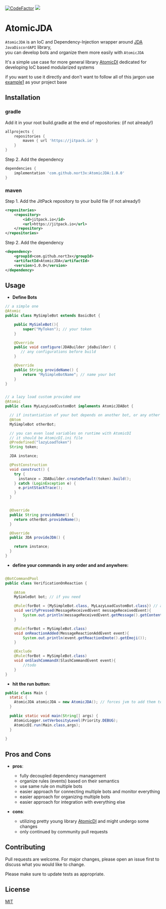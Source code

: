 [![CodeFactor](https://www.codefactor.io/repository/github/nort3x/atomicdi/badge/master)](https://www.codefactor.io/repository/github/nort3x/atomicjda/overview/master)
[![](https://jitpack.io/v/nort3x/AtomicJDA.svg)](https://jitpack.io/#nort3x/AtomicJDA)
# AtomicJDA

`AtomicJDA` is an IoC and Dependency-Injection wrapper around [JDA](https://github.com/DV8FromTheWorld/JDA) `JavaDiscordAPI` library,<br/>
you can develop bots and organize them more easily with `AtomicJDA` 

It's a simple use case for more general library [AtomicDI](https://github.com/nort3x/AtomicDI) dedicated for developing IoC based modularized systems


if you want to use it directly and don't want to follow all of this jargon use [example1](https://github.com/nort3x/AtomicJDA/tree/master/src/test/java/example1) as your project base  

## Installation

### gradle
Add it in your root build.gradle at the end of repositories: (if not already!)

```gradle
allprojects {
    repositories {
        maven { url 'https://jitpack.io' }
    }
}

```
Step 2. Add the dependency
```gradle
dependencies {
    implementation 'com.github.nort3x:AtomicJDA:1.0.0'
}
```

### maven
Step 1. Add the JitPack repository to your build file (if not already!)

```xml
<repositories>
    <repository>
        <id>jitpack.io</id>
        <url>https://jitpack.io</url>
    </repository>
</repositories>
```
Step 2. Add the dependency
```xml
<dependency>
    <groupId>com.github.nort3x</groupId>
    <artifactId>AtomicJDA</artifactId>
    <version>1.0.0</version>
</dependency>
```



## Usage
+ **Define Bots**
```java
// a simple one
@Atomic
public class MySimpleBot extends BasicBot {

    public MySimleBot(){
        super("MyToken"); // your token
    }

    @Override
    public void configure(JDABuilder jdaBuilder) {
       // any configurations before build
    }

    @Override
    public String provideName() {
        return "MySimpleBotName"; // name your bot
    }
}


// a lazy load custom provided one
@Atomic
public class MyLazyLoadCustomBot implements AtomicJDABot {

  // if instantiation of your bot depends on another bot, or any other Atomic component feel free
  @Atom
  MySimpleBot otherBot;

  // you can even load variables on runtime with AtomicDI
  // it should be AtomicDI.ini file
  @Predefined("lazyLoadToken")
  String token;

  JDA instance;

  @PostConstruction
  void construct() {
    try {
      instance = JDABuilder.createDefault(token).build();
    } catch (LoginException e) {
      e.printStackTrace();
    }
  }


  @Override
  public String provideName() {
    return otherBot.provideName();
  }

  @Override
  public JDA provideJDA() {

    return instance;
  }
}

```
+ **define your commands in any order and and anywhere:**

```java

@BotCommandPool
public class VerificationOnReaction {
    
    @Atom
    MySimleBot bot; // if you need 

    @Rule(forBot = {MySimpleBot.class, MyLazyLoadCustomBot.class}) // and any other bot!
    void verifyPressed(MessageReceivedEvent messageReceivedEvent){
        System.out.println(messageReceivedEvent.getMessage().getContentDisplay());
    }

    @Rule(forBot = MySimpleBot.class)
    void onReactionAdded(MessageReactionAddEvent event){
        System.out.println(event.getReactionEmote().getEmoji());
    }

    @Exclude
    @Rule(forBot = MySimpleBot.class)
    void onSlashCommandX(SlashCommandEvent event){
        //todo
    }
}

```

+ **hit the run button:**
```java
public class Main {
  static {
    AtomicJDA atomicJDA = new AtomicJDA(); // forces jvm to add them to AtomicDI
  }
  
  public static void main(String[] args) {
    AtomicLogger.setVerbosityLevel(Priority.DEBUG);
    AtomicDI.run(Main.class,args);
  }
  
}

```

## Pros and Cons
+ **pros**:
    + fully decoupled dependency management
    + organize rules (events) based on their semantics
    + use same rule on multiple bots
    + easier approach for connecting multiple bots and monitor everything
    + easier approach for organizing multiple bots
    + easier approach for integration with everything else
  
+ **cons**:
    + utilizing pretty young library [AtomicDI](https://github.com/nort3x/AtomicDI) and might undergo some changes
    + only continued by community pull requests


## Contributing
Pull requests are welcome. For major changes, please open an issue first to discuss what you would like to change.

Please make sure to update tests as appropriate.

## License
[MIT](https://choosealicense.com/licenses/mit/)
